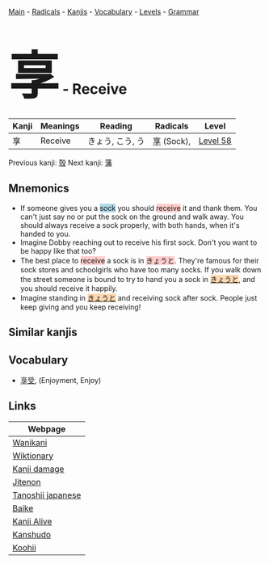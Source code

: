 <style> bigfont {font-size: 100px}</style>
[Main](../index.md) -
[Radicals](../radicals.md) -
[Kanjis](../kanjis.md) -
[Vocabulary](../vocabulary.md) -
[Levels](../levels.md) -
[Grammar](../grammar.md)
# <bigfont> 享</bigfont> - Receive 

| Kanji | Meanings | Reading | Radicals | Level |
| --- | --- | --- | --- | --- |
| 享 | Receive | きょう, こう, う | [享](../radicals/享.md) (Sock),  | [Level 58](../levels/wk_level58.md) |

Previous kanji: [殻](殻.md) Next kanji: [藩](藩.md) 

## Mnemonics
 * If someone gives you a <span style="background-color:#ADD8E6"> sock</span> you should <span style="background-color:#ffcccb"> receive</span> it and thank them. You can't just say no or put the sock on the ground and walk away. You should always receive a sock properly, with both hands, when it's handed to you.
* Imagine Dobby reaching out to receive his first sock. Don't you want to be happy like that too?
* The best place to <span style="background-color:#ffcccb"> receive</span> a sock is in <span style="background-color:#ffcccb"> きょうと</span>. They're famous for their sock stores and schoolgirls who have too many socks. If you walk down the street someone is bound to try to hand you a sock in <span style="background-color:#fed8b1"> [きょうと](https://jisho.org/search/きょうと)</span>, and you should receive it happily.
* Imagine standing in <span style="background-color:#fed8b1"> [きょうと](https://jisho.org/search/きょうと)</span> and receiving sock after sock. People just keep giving and you keep receiving!


## Similar kanjis
 


## Vocabulary
 * [享受](../vocabulary/享.md), (Enjoyment, Enjoy)



## Links 

| Webpage |
| --- |
| [Wanikani          ](https://www.wanikani.com/kanji/享) |
| [Wiktionary        ](https://en.wiktionary.org/wiki/享) |
| [Kanji damage      ](http://www.kanjidamage.com/kanji/search?utf8=✓&q=享) |
| [Jitenon           ](https://jitenon.com/kanji/享) |
| [Tanoshii japanese ](https://www.tanoshiijapanese.com/dictionary/kanji.cfm?k=享) |
| [Baike             ](https://baike.baidu.com/item/享) |
| [Kanji Alive       ](https://app.kanjialive.com/享) |
| [Kanshudo          ](https://www.kanshudo.com/searchmn?q=享) |
| [Koohii            ](https://kanji.koohii.com/study/kanji/享) |
